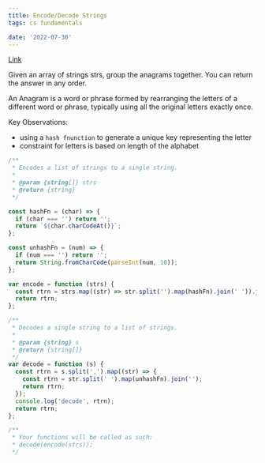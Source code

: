 ```yaml
---
title: Encode/Decode Strings
tags: cs fundamentals

date: '2022-07-30'
---
```


[Link](https://leetcode.com/problems/group-anagrams/)

Given an array of strings strs, group the anagrams together. You can return the answer in any order.

An Anagram is a word or phrase formed by rearranging the letters of a different word or phrase, typically using all the original letters exactly once.

Key Observations:

- using a `hash fnunction` to generate a unique key representing the letter
- constraint for letters is based on length of the alphabet

```javascript
/**
 * Encodes a list of strings to a single string.
 *
 * @param {string[]} strs
 * @return {string}
 */

const hashFn = (char) => {
  if (char === '') return '';
  return `${char.charCodeAt()}`;
};

const unhashFn = (num) => {
  if (num === '') return '';
  return String.fromCharCode(parseInt(num, 10));
};

var encode = function (strs) {
  const rtrn = strs.map((str) => str.split('').map(hashFn).join(' ')).join(','); // delimiter for words is .
  return rtrn;
};

/**
 * Decodes a single string to a list of strings.
 *
 * @param {string} s
 * @return {string[]}
 */
var decode = function (s) {
  const rtrn = s.split(',').map((str) => {
    const rtrn = str.split(' ').map(unhashFn).join('');
    return rtrn;
  });
  console.log('decode', rtrn);
  return rtrn;
};

/**
 * Your functions will be called as such:
 * decode(encode(strs));
 */
```
